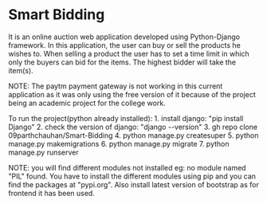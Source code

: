# Smart Bidding

It is an online auction web application developed using Python-Django framework. In this application, the user can buy or sell the products he wishes to. When selling a product the user has to set a time limit in which only the buyers can bid for the items. The highest bidder will take the item(s).

NOTE: The paytm payment gateway is not working in this current application as it was only using the free version of it because of the project being an academic project for the college work. 

To run the project(python already installed):
    1. install django: "pip install Django"
    2. check the version of django: "django --version"
    3. gh repo clone 09parthchauhan/Smart-Bidding 
    4. python manage.py createsuper
    5. python manage.py makemigrations
    6. python manage.py migrate
    7. python manage.py runserver

 NOTE: you will find different modules not installed eg: no module named "PIL" found. You have to install the different modules using pip and you can find the packages at "pypi.org". Also install latest version of bootstrap as for frontend it has been used.
    
